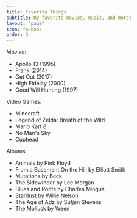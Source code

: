 ```yaml
---
title: Favorite Things
subtitle: My favorite movies, music, and more!
layout: "page"
icon: fa-book
order: 3
---
```


Movies:
- Apollo 13 (1995)
- Frank (2014)
- Get Out (2017)
- High Fidelity (2000)
- Good Will Hunting (1997)

Video Games:
- Minecraft
- Legend of Zelda: Breath of the Wild
- Mario Kart 8
- No Man's Sky
- Cuphead

Albums:
- Animals by Pink Floyd
- From a Basement On the Hill by Elliott Smith
- Mutations by Beck
- The Sidewinder by Lee Morgan
- Blues and Roots by Charles Mingus
- Stardust by Willie Nelson
- The Age of Adz by Sufjan Stevens
- The Mollusk by Ween


